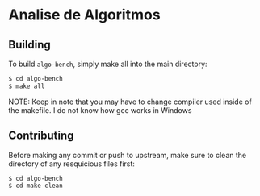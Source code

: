 # Analise de Algoritmos
## Building
To build `algo-bench`, simply make all into the main directory:
``` sh
$ cd algo-bench
$ make all
```
NOTE: Keep in note that you may have to change compiler used inside of the makefile. I do not know how gcc works in Windows
## Contributing
Before making any commit or push to upstream, make sure to clean the directory of any resquicious files first:

``` sh
$ cd algo-bench
$ cd make clean
```
